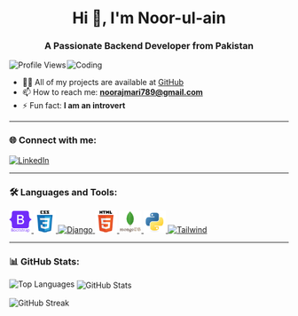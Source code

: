 <h1 align="center">Hi 👋, I'm Noor-ul-ain</h1>
<h3 align="center">A Passionate Backend Developer from Pakistan</h3>

<img align="right" alt="Coding" width="400" src="https://camo.githubusercontent.com/f8561052d5519d5b219d3d02cdf56d0969d2cdab435e6739ba6b7cb26866f5fe/68747470733a2f2f6d69722d73332d63646e2d63662e626568616e63652e6e65742f70726f6a6563745f6d6f64756c65732f646973702f3630313031343131363737303437352e363036386265666634363430612e676966" />

<p align="left"> 
    <img src="https://komarev.com/ghpvc/?username=noorul-ain&label=Profile%20Views&color=0e75b6&style=flat" alt="Profile Views" />
</p>

- 👨‍💻 All of my projects are available at [GitHub](https://github.com/noorul-ain)
- 📫 How to reach me: **noorajmari789@gmail.com**
- ⚡ Fun fact: **I am an introvert**

---

<h3 align="left">🌐 Connect with me:</h3>
<p align="left">
    <a href="https://linkedin.com/in/noor-abbasi" target="_blank">
        <img align="center" src="https://raw.githubusercontent.com/rahuldkjain/github-profile-readme-generator/master/src/images/icons/Social/linked-in-alt.svg" alt="LinkedIn" height="30" width="40" />
    </a>
</p>

---

<h3 align="left">🛠️ Languages and Tools:</h3>
<p align="left">
    <a href="https://getbootstrap.com" target="_blank" rel="noreferrer">
        <img src="https://raw.githubusercontent.com/devicons/devicon/master/icons/bootstrap/bootstrap-plain-wordmark.svg" alt="Bootstrap" width="40" height="40"/>
    </a>
    <a href="https://www.w3schools.com/css/" target="_blank" rel="noreferrer">
        <img src="https://raw.githubusercontent.com/devicons/devicon/master/icons/css3/css3-original-wordmark.svg" alt="CSS3" width="40" height="40"/>
    </a>
    <a href="https://www.djangoproject.com/" target="_blank" rel="noreferrer">
        <img src="https://cdn.worldvectorlogo.com/logos/django.svg" alt="Django" width="40" height="40"/>
    </a>
    <a href="https://www.w3.org/html/" target="_blank" rel="noreferrer">
        <img src="https://raw.githubusercontent.com/devicons/devicon/master/icons/html5/html5-original-wordmark.svg" alt="HTML5" width="40" height="40"/>
    </a>
    <a href="https://www.mongodb.com/" target="_blank" rel="noreferrer">
        <img src="https://raw.githubusercontent.com/devicons/devicon/master/icons/mongodb/mongodb-original-wordmark.svg" alt="MongoDB" width="40" height="40"/>
    </a>
    <a href="https://www.python.org" target="_blank" rel="noreferrer">
        <img src="https://raw.githubusercontent.com/devicons/devicon/master/icons/python/python-original.svg" alt="Python" width="40" height="40"/>
    </a>
    <a href="https://tailwindcss.com/" target="_blank" rel="noreferrer">
        <img src="https://www.vectorlogo.zone/logos/tailwindcss/tailwindcss-icon.svg" alt="Tailwind" width="40" height="40"/>
    </a>
</p>

---

<h3 align="left">📊 GitHub Stats:</h3>
<p>
    <img align="left" src="https://github-readme-stats.vercel.app/api/top-langs?username=noorul-ain&show_icons=true&locale=en&layout=compact" alt="Top Languages" />
</p>

<p>
    &nbsp;<img align="center" src="https://github-readme-stats.vercel.app/api?username=noorul-ain&show_icons=true&locale=en" alt="GitHub Stats" />
</p>

<p>
    <img align="center" src="https://github-readme-streak-stats.herokuapp.com/?user=noorul-ain&" alt="GitHub Streak" />
</p>
